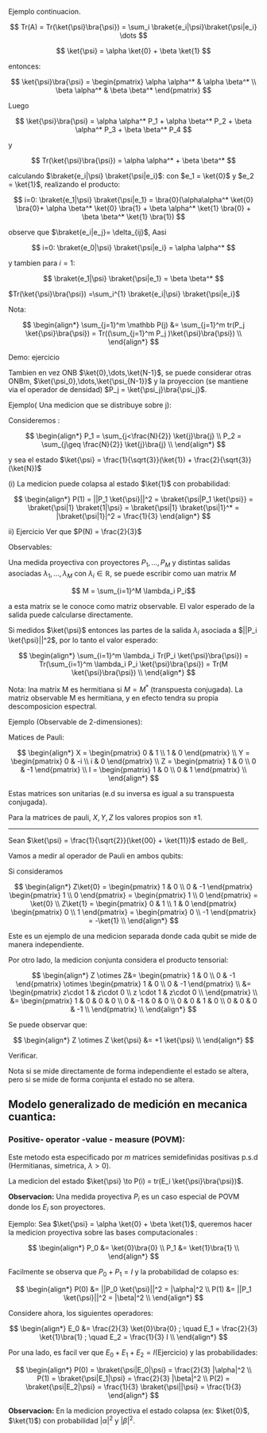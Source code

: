 Ejemplo continuacion.


$$ Tr(A) = Tr(\ket{\psi}\bra{\psi}) = \sum_i \braket{e_i|\psi}\braket{\psi|e_i} \dots
$$

$$
\ket{\psi} = \alpha \ket{0} + \beta \ket{1}
$$

entonces:

$$
\ket{\psi}\bra{\psi} = \begin{pmatrix}
\alpha \alpha^* & \alpha \beta^* \\
\beta \alpha^* & \beta \beta^*
\end{pmatrix}
$$

Luego 

$$
\ket{\psi}\bra{\psi} = \alpha \alpha^* P_1 + \alpha \beta^* P_2 + \beta \alpha^* P_3 + \beta \beta^* P_4
$$ 

y

$$
Tr(\ket{\psi}\bra{\psi}) = \alpha \alpha^*  + \beta \beta^* $$


calculando $\braket{e_i|\psi} \braket{\psi|e_i}$: con $e_1 = \ket{0}$ y $e_2 = \ket{1}$, realizando el producto:


$$
i=0: \braket{e_1|\psi} \braket{\psi|e_1} = \bra{0}(\alpha\alpha^* \ket{0} \bra{0}+ \alpha \beta^* \ket{0} \bra{1} + \beta \alpha^* \ket{1} \bra{0} + \beta \beta^* \ket{1} \bra{1})
$$

observe que $\braket{e_i|e_j}= \delta_{ij}$, Aasi

$$
i=0: \braket{e_0|\psi} \braket{\psi|e_i} = \alpha \alpha^* $$

y tambien para $i=1$:

$$
\braket{e_1|\psi} \braket{\psi|e_1} = \beta \beta^* $$

$Tr(\ket{\psi}\bra{\psi}) =\sum_i^{1} \braket{e_i|\psi} \braket{\psi|e_i}$


Nota:

$$
\begin{align*}
\sum_{j=1}^m \mathbb P(j) &= \sum_{j=1}^m tr(P_j \ket{\psi}\bra{\psi}) = Tr((\sum_{j=1}^m P_j )\ket{\psi}\bra{\psi}) \\
\end{align*}
$$

Demo: ejercicio

Tambien en vez ONB $\ket{0},\dots,\ket{N-1}$, se puede considerar otras ONBm, $\ket{\psi_0},\dots,\ket{\psi_{N-1}}$ y la proyeccion (se mantiene via el operador de densidad) $P_j = \ket{\psi_j}\bra{\psi_j}$.

Ejemplo( Una medicion que se distribuye sobre j):

Consideremos :

$$
\begin{align*}
P_1 = \sum_{j<\frac{N}{2}} \ket{j}\bra{j} \\
P_2 = \sum_{j\geq \frac{N}{2}} \ket{j}\bra{j} \\
\end{align*}
$$

y sea el estado $\ket{\psi} = \frac{1}{\sqrt{3}}(\ket{1}) + \frac{2}{\sqrt{3}}(\ket{N})$


(i) La medicion puede colapsa al estado $\ket{1}$ con probabilidad:

$$
\begin{align*}
P(1) = ||P_1 \ket{\psi}||^2 = \braket{\psi|P_1 \ket{\psi}} =  \braket{\psi|1} \braket{1|\psi} = \braket{\psi|1} \braket{\psi|1}^* = |\braket{\psi|1}|^2 = \frac{1}{3}
\end{align*}
$$

ii) Ejercicio Ver que $P(N) = \frac{2}{3}$


Observables:

Una medida proyectiva con proyectores $P_1,\dots, P_M$ y distintas salidas asociadas $\lambda_1,\dots, \lambda_M$ con $\lambda_i \in \mathbb R$, se puede escribir como uan matrix $M$

$$
M = \sum_{i=1}^M \lambda_i P_i$$


a esta matrix se le conoce como matriz observable. El valor esperado de la salida puede calcularse directamente. 

Si medidos $\ket{\psi}$ entonces las partes de la salida $\lambda_i$ asociada a $||P_i \ket{\psi}||^2$, por lo tanto el valor esperado:

$$
\begin{align*}
\sum_{i=1}^m \lambda_i Tr(P_i \ket{\psi}\bra{\psi}) = Tr(\sum_{i=1}^m \lambda_i P_i \ket{\psi}\bra{\psi})  = Tr(M \ket{\psi}\bra{\psi}) \\
\end{align*}
$$

Nota: Ina matrix M es hermitiana si $M = M^*$ (transpuesta conjugada). La matriz observable M es hermitiana,  y en efecto tendra su propia descomposicion espectral.


Ejemplo (Observable de 2-dimensiones):


Matices de Pauli:

$$
\begin{align*}
X = \begin{pmatrix}
0 & 1 \\ 1 & 0 \end{pmatrix} \\
Y = \begin{pmatrix}
0 & -i \\ i & 0 \end{pmatrix} \\
Z = \begin{pmatrix}
1 & 0 \\ 0 & -1 \end{pmatrix} \\
I = \begin{pmatrix}
1 & 0 \\ 0 & 1 \end{pmatrix} \\
\end{align*}
$$

Estas matrices son unitarias (e.d su inversa es igual a su transpuesta conjugada).

Para la matrices de pauli, $X,Y,Z$ los valores propios son $\pm 1$.


-----

Sean $\ket{\psi} = \frac{1}{\sqrt{2}}(\ket{00} + \ket{11})$ estado de Bell,.


Vamos a medir al operador de Pauli en ambos qubits:

Si consideramos 

$$
\begin{align*}
Z\ket{0} =  \begin{pmatrix}
1 & 0 \\ 0 & -1 \end{pmatrix} \begin{pmatrix} 1 \\ 0 \end{pmatrix} = \begin{pmatrix} 1 \\ 0 \end{pmatrix} = \ket{0} \\
Z\ket{1} =  \begin{pmatrix}
0 & 1 \\ 1 & 0 \end{pmatrix} \begin{pmatrix} 0 \\ 1 \end{pmatrix} = \begin{pmatrix} 0 \\ -1 \end{pmatrix} = -\ket{1} \\
\end{align*}
$$

Este es un ejemplo de una medicion separada donde cada qubit se mide de manera independiente.

Por otro lado, la medicion conjunta considera el producto tensorial:

$$
\begin{align*}
Z \otimes Z&= \begin{pmatrix}
1 & 0 \\ 0 & -1 \end{pmatrix} \otimes \begin{pmatrix} 1 & 0 \\ 0 & -1 \end{pmatrix} \\
&= \begin{pmatrix}
z\cdot 1 & z\cdot 0 \\ z \cdot 1 & z\cdot 0 \\
\end{pmatrix} \\
&= \begin{pmatrix}
1 & 0 & 0 & 0 \\
0 & -1 & 0 & 0 \\
0 & 0 & 1 & 0 \\
0 & 0 & 0 & -1 \\
\end{pmatrix} \\
\end{align*}
$$

Se puede observar que:

$$
\begin{align*}
Z \otimes Z \ket{\psi} &= +1 \ket{\psi} \\
\end{align*}
$$

Verificar.

Nota si se mide directamente de forma independiente el estado se altera, pero si se mide de forma conjunta el estado no se altera.


## Modelo generalizado de medición en mecanica cuantica:

### Positive- operator -value - measure (POVM):


Este metodo esta especificado por $m$ matrices semidefinidas positivas p.s.d (Hermitianas, simetrica, $\lambda>0$). 

La medicion del estado $\ket{\psi} \to P(i) = tr(E_i \ket{\psi}\bra{\psi})$.

**Observacion:** Una medida proyectiva $P_i$ es un caso especial de POVM donde los $E_i$ son proyectores.

Ejemplo: Sea $\ket{\psi} = \alpha \ket{0} + \beta \ket{1}$,  queremos hacer la medicion proyectiva sobre las bases computacionales :

$$
\begin{align*}
P_0 &= \ket{0}\bra{0} \\
P_1 &= \ket{1}\bra{1} \\
\end{align*}
$$

Facilmente se observa que $P_0 + P_1 = I$ y la probabilidad de colapso es:


$$
\begin{align*}
P(0) &= ||P_0 \ket{\psi}||^2 = |\alpha|^2 \\
P(1) &= ||P_1 \ket{\psi}||^2 = |\beta|^2 \\
\end{align*}
$$

Considere ahora, los siguientes operadores:

$$
\begin{align*}
E_0 &= \frac{2}{3} \ket{0}\bra{0} 
; \quad E_1 = \frac{2}{3} \ket{1}\bra{1} ; \quad E_2 = \frac{1}{3} I \\
\end{align*}
$$

Por una lado, es facil ver que $E_0 + E_1 + E_2 = I$(Ejercicio) y las probabilidades:

$$
\begin{align*}
P(0) = \braket{\psi|E_0|\psi} = \frac{2}{3} |\alpha|^2 \\
P(1) = \braket{\psi|E_1|\psi} = \frac{2}{3} |\beta|^2 \\    
P(2) = \braket{\psi|E_2|\psi} = \frac{1}{3} \braket{\psi||\psi} = \frac{1}{3} 
\end{align*}
$$

**Observacion:** En la medicion proyectiva el estado colapsa (ex: $\ket{0}$, $\ket{1}$) con probabilidad $|\alpha|^2$ y $|\beta|^2$. 
